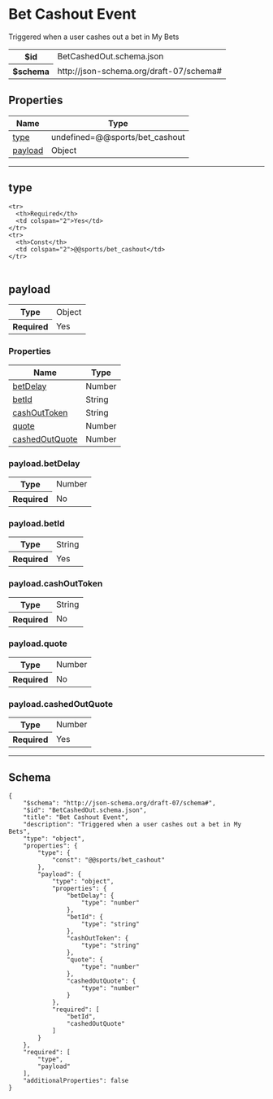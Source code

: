 

# Bet Cashout Event

<p>Triggered when a user cashes out a bet in My Bets</p>

<table>
<tbody>
<tr><th>$id</th><td>BetCashedOut.schema.json</td></tr>
<tr><th>$schema</th><td>http://json-schema.org/draft-07/schema#</td></tr>
</tbody>
</table>

## Properties

<table class="jssd-properties-table"><thead><tr><th colspan="2">Name</th><th>Type</th></tr></thead><tbody><tr><td colspan="2"><a href="#type">type</a></td><td>undefined=@@sports/bet_cashout</td></tr><tr><td colspan="2"><a href="#payload">payload</a></td><td>Object</td></tr></tbody></table>



<hr />


## type


<table class="jssd-property-table">
  <tbody>
    
    <tr>
      <th>Required</th>
      <td colspan="2">Yes</td>
    </tr>
    <tr>
      <th>Const</th>
      <td colspan="2">@@sports/bet_cashout</td>
    </tr>
  </tbody>
</table>




## payload


<table class="jssd-property-table">
  <tbody>
    <tr><th>Type</th><td colspan="2">Object</td></tr>
    <tr>
      <th>Required</th>
      <td colspan="2">Yes</td>
    </tr>
    
  </tbody>
</table>

### Properties
  <table class="jssd-properties-table"><thead><tr><th colspan="2">Name</th><th>Type</th></tr></thead><tbody><tr><td colspan="2"><a href="#payloadbetdelay">betDelay</a></td><td>Number</td></tr><tr><td colspan="2"><a href="#payloadbetid">betId</a></td><td>String</td></tr><tr><td colspan="2"><a href="#payloadcashouttoken">cashOutToken</a></td><td>String</td></tr><tr><td colspan="2"><a href="#payloadquote">quote</a></td><td>Number</td></tr><tr><td colspan="2"><a href="#payloadcashedoutquote">cashedOutQuote</a></td><td>Number</td></tr></tbody></table>


### payload.betDelay


<table class="jssd-property-table">
  <tbody>
    <tr><th>Type</th><td colspan="2">Number</td></tr>
    <tr>
      <th>Required</th>
      <td colspan="2">No</td>
    </tr>
    
  </tbody>
</table>




### payload.betId


<table class="jssd-property-table">
  <tbody>
    <tr><th>Type</th><td colspan="2">String</td></tr>
    <tr>
      <th>Required</th>
      <td colspan="2">Yes</td>
    </tr>
    
  </tbody>
</table>




### payload.cashOutToken


<table class="jssd-property-table">
  <tbody>
    <tr><th>Type</th><td colspan="2">String</td></tr>
    <tr>
      <th>Required</th>
      <td colspan="2">No</td>
    </tr>
    
  </tbody>
</table>




### payload.quote


<table class="jssd-property-table">
  <tbody>
    <tr><th>Type</th><td colspan="2">Number</td></tr>
    <tr>
      <th>Required</th>
      <td colspan="2">No</td>
    </tr>
    
  </tbody>
</table>




### payload.cashedOutQuote


<table class="jssd-property-table">
  <tbody>
    <tr><th>Type</th><td colspan="2">Number</td></tr>
    <tr>
      <th>Required</th>
      <td colspan="2">Yes</td>
    </tr>
    
  </tbody>
</table>










<hr />

## Schema
```
{
    "$schema": "http://json-schema.org/draft-07/schema#",
    "$id": "BetCashedOut.schema.json",
    "title": "Bet Cashout Event",
    "description": "Triggered when a user cashes out a bet in My Bets",
    "type": "object",
    "properties": {
        "type": {
            "const": "@@sports/bet_cashout"
        },
        "payload": {
            "type": "object",
            "properties": {
                "betDelay": {
                    "type": "number"
                },
                "betId": {
                    "type": "string"
                },
                "cashOutToken": {
                    "type": "string"
                },
                "quote": {
                    "type": "number"
                },
                "cashedOutQuote": {
                    "type": "number"
                }
            },
            "required": [
                "betId",
                "cashedOutQuote"
            ]
        }
    },
    "required": [
        "type",
        "payload"
    ],
    "additionalProperties": false
}
```


